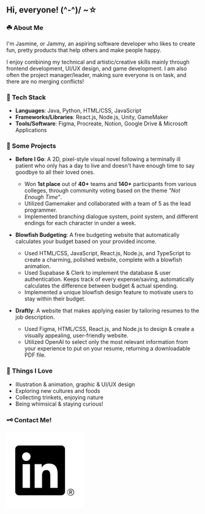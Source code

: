 ## Hi, everyone! (^-^)/ ~☆

### ☘️ About Me
I'm Jasmine, or Jammy, an aspiring software developer who likes to create fun, pretty products that help others and make people happy.

I enjoy combining my technical and artistic/creative skills mainly through frontend development, UI/UX design, and game development. I am also often the project manager/leader, making sure everyone is on task, and there are no merging conflicts!

### 🌷 Tech Stack
- **Languages**: Java, Python, HTML/CSS, JavaScript
- **Frameworks/Libraries**: React.js, Node.js, Unity, GameMaker
- **Tools/Software**: Figma, Procreate, Notion, Google Drive & Microsoft Applications

### 🫧 Some Projects
- **Before I Go**: A 2D, pixel-style visual novel following a terminally ill patient who only has a day to live and doesn't have enough time to say goodbye to all their loved ones.
   - Won **1st place** out of **40+** teams and **140+** participants from various colleges, through community voting based on the theme *"Not Enough Time"*.
   - Utilized Gamemaker and collaborated with a team of 5 as the lead programmer.
   - Implemented branching dialogue system, point system, and different endings for each character in under a week.

- **Blowfish Budgeting**: A free budgeting website that automatically calculates your budget based on your provided income.
   - Used HTML/CSS, JavaScript, React.js, Node.js, and TypeScript to create a charming, polished website, complete with a blowfish animation.
   - Used Supabase & Clerk to implement the database & user authentication. Keeps track of every expense/saving, automatically calculates the difference between budget & actual spending.
   - Implemented a unique blowfish design feature to motivate users to stay within their budget.

- **Draftly**: A website that makes applying easier by tailoring resumes to the job description.
   - Used Figma, HTML/CSS, React.js, and Node.js to design & create a visually appealing, user-friendly website.
   - Utilized OpenAI to select only the most relevant information from your experience to put on your resume, returning a downloadable PDF file.

### 🎀 Things I Love
- Illustration & animation, graphic & UI/UX design
- Exploring new cultures and foods
- Collecting trinkets, enjoying nature
- Being whimsical & staying curious!

### 🗝️ Contact Me!
![linkedin_icon](icons/LinkedIn-Icon-Black-Logo.wine.svg)

<!--
**jasminetntu/jasminetntu** is a ✨ _special_ ✨ repository because its `README.md` (this file) appears on your GitHub profile.

Here are some ideas to get you started:

- 🔭 I’m currently working on ...
- 🌱 I’m currently learning ...
- 👯 I’m looking to collaborate on ...
- 🤔 I’m looking for help with ...
- 💬 Ask me about ...
- 📫 How to reach me: ...
- 😄 Pronouns: ...
- ⚡ Fun fact: ...
-->
